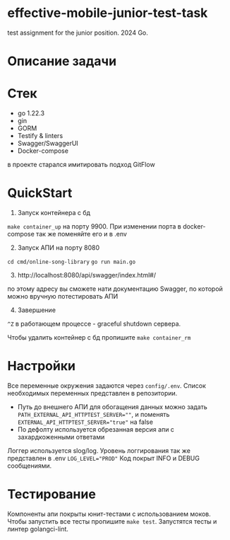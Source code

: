 # effective-mobile-junior-test-task
test assignment for the junior position. 2024 Go.


# Описание задачи

# Стек

* go 1.22.3
* gin
* GORM
* Testify & linters
* Swagger/SwaggerUI
* Docker-compose

в проекте старался имитировать подход GitFlow

# QuickStart

1. Запуск контейнера с бд

```make container_up``` на порту 9900. При изменении порта в docker-compose так же поменяйте его и в .env

2. Запуск АПИ на порту 8080

```cd cmd/online-song-library```
```go run main.go```

3. http://localhost:8080/api/swagger/index.html#/

по этому адресу вы сможете нати документацию Swagger, по которой можно вручную потестировать АПИ

4. Завершение

```^Z``` в работающем процессе - graceful shutdown сервера.

Чтобы удалить контейнер с бд пропишите ```make container_rm```

# Настройки 

Все переменные окружения задаются через ```config/.env```. Список необходимых переменных представлен в репозитории.


* Путь до внешнего АПИ для обогащения данных можно задать ```PATH_EXTERNAL_API_HTTPTEST_SERVER=""```, и поменять ```EXTERNAL_API_HTTPTEST_SERVER="true"``` на false
* По дефолту используется обрезанная версия апи с захардкоженными ответами

Логгер используется slog/log. Уровень логгирования так же представлен в .env ```LOG_LEVEL="PROD"```
Код покрыт INFO и DEBUG сообщениями.

# Тестирование

Компоненты апи покрыты юнит-тестами с использованием моков. Чтобы запустить все тесты пропишите ```make test```. Запустятся тесты и линтер golangci-lint.
